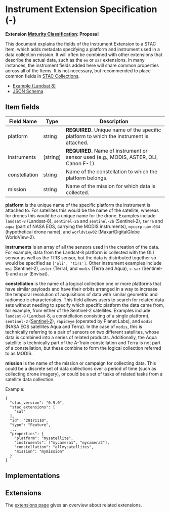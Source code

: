 # Instrument Extension Specification (-)

**Extension [Maturity Classification](../README.md#extension-maturity): Proposal**

This document explains the fields of the Instrument Extension to a STAC Item, which adds metadata specifying a platform and instrument used in a data collection mission. It will often be combined with other extensions that describe the actual data, such as the `eo` or `sar` extensions. In many instances, the instrument fields added here will share common properties across all of the Items. It is not necessary, but recommended to place common fields in [STAC Collections](../../collection-spec/collection-spec.md#common-fields-and-standalone-collections).

- [Example (Landsat 8)](examples/example-landsat8.json)
- [JSON Schema](json-schema/schema.json)

## Item fields

| Field Name       | Type                     | Description |
| ---------------- | ------------------------ | ----------- |
| platform      | string                   | **REQUIRED.** Unique name of the specific platform to which the instrument is attached. |
| instruments    | [string]                   | **REQUIRED.** Name of instrument or sensor used (e.g., MODIS, ASTER, OLI, Canon F-1). |
| constellation | string                   | Name of the constellation to which the platform belongs. |
| mission | string                   | Name of the mission for which data is collected. |

**platform** is the unique name of the specific platform the instrument is attached to. For satellites this would 
be the name of the satellite, whereas for drones this would be a unique name for the drone. Examples include 
`landsat-8` (Landsat-8), `sentinel-2a` and `sentinel-2b` (Sentinel-2), `terra` and `aqua` (part of NASA EOS, 
carrying the MODIS instruments), `mycorp-uav-034` (hypothetical drone name), and `worldview02` 
(Maxar/DigitalGlobe WorldView-2).

**instruments** is an array of all the sensors used in the creation of the data. For example, data from the Landsat-8 platform is collected with the OLI sensor as well as the TIRS sensor, but the data is distributed together so would be specified as `['oli', 'tirs']`. Other instrument examples include `msi` (Sentinel-2), `aster` (Terra), and `modis` (Terra and Aqua), `c-sar` (Sentinel-1) and `asar` (Envisat).

**constellation** is the name of a logical collection one or more platforms that have similar payloads and have 
their orbits arranged in a way to increase the temporal resolution of acquisitions of data with similar geometric and 
radiometric characteristics. This field allows users to search for related data sets without needing to specify which 
specific platform the data came from, for example, from either of the Sentinel-2 satellites. Examples include `landsat-8` 
(Landsat-8, a constellation consisting of a single platform), `sentinel-2` ([Sentinel-2](https://www.esa.int/Our_Activities/Observing_the_Earth/Copernicus/Sentinel-2/Satellite_constellation)), 
`rapideye` (operated by Planet Labs), and `modis` (NASA EOS satellites Aqua and Terra).  In the case of `modis`, this
is technically referring to a pair of sensors on two different satellites, whose data is combined into a series of 
related products. Additionally, the Aqua satellite is technically part of the A-Train constellation and Terra is not 
part of a constellation, but these combine to form the logical collection referred to as MODIS.

**mission** is the name of the mission or campaign for collecting data. This could be a discrete set of data collections over a period of time (such as collecting drone imagery), or could be a set of tasks of related tasks from a satellite data collection.


Example:
```
{
  "stac_version": "0.9.0",
  "stac_extensions": [
    "sat"
  ],
  "id": "20171110",
  "type": "Feature",
  ...
  "properties": {
    "platform": "mysatellite",
    "instruments": ["mycamera1", "mycamera2"],
    "constellation": "allmysatellites",
    "mission": "mymission"
  }
}
```

## Implementations



## Extensions

The [extensions page](../README.md) gives an overview about related extensions.
